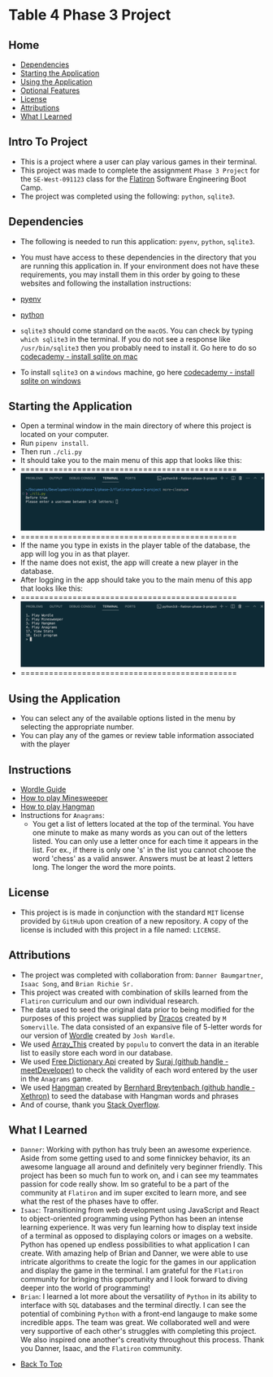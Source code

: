 # Table 4 Phase 3 Project


## Home

* [Dependencies](#dependencies)
* [Starting the Application](#starting-the-application)
* [Using the Application](#using-the-application)
* [Optional Features](#optional-features)
* [License](#license)
* [Attributions](#attributions)
* [What I Learned](#what-i-learned)


## Intro To Project

- This is a project where a user can play various games in their terminal.
- This project was made to complete the assignment `Phase 3 Project` for the `SE-West-091123` class for the [Flatiron](https://flatironschool.com/) Software Engineering Boot Camp.
- The project was completed using the following: `python`, `sqlite3`.


## Dependencies

- The following is needed to run this application: `pyenv`, `python`, `sqlite3`.

- You must have access to these dependencies in the directory that you are running this application in. If your environment does not have these requirements, you may install them in this order by going to these websites and following the installation instructions:

- [pyenv](https://realpython.com/intro-to-pyenv/#installing-pyenv)

- [python](https://www.python.org/)

- `sqlite3` should come standard on the `macOS`. You can check by typing `which sqlite3` in the terminal. If you do not see a response like `/usr/bin/sqlite3` then you probably need to install it. Go here to do so [codecademy - install sqlite on mac](https://www.codecademy.com/resources/videos/setting-up/how-to-install-sqlite-on-mac)

- To install `sqlite3` on a `windows` machine, go here [codecademy - install sqlite on windows](https://www.codecademy.com/resources/videos/setting-up/how-to-install-sqlite-on-windows)


## Starting the Application

- Open a terminal window in the main directory of where this project is located on your computer.
- Run `pipenv install`.
- Then run `./cli.py`
- It should take you to the main menu of this app that looks like this:
- ==============================================
    ![Login page of app.](./images/login.png "Login Page")
- ==============================================
- If the name you type in exists in the player table of the database, the app will log you in as that player.
- If the name does not exist, the app will create a new player in the database.
- After logging in the app should take you to the main menu of this app that looks like this:
- ==============================================
    ![Home page of app.](./images/menu.png "Home Page")
- ==============================================


## Using the Application

- You can select any of the available options listed in the menu by selecting the appropriate number.
- You can play any of the games or review table information associated with the player


## Instructions

- [Wordle Guide](https://www.ign.com/wikis/wordle/Wordle_Beginner%E2%80%99s_Guide_and_Tips)
- [How to play Minesweeper](https://www.howtogeek.com/how-to-play-minesweeper/)
- [How to play Hangman](https://www.wikihow.com/Play-Hangman)
- Instructions for `Anagrams`:
    - You get a list of letters located at the top of the terminal. You have one minute to make as many words as you can out of the letters listed. You can only use a letter once for each time it appears in the list. For ex., if there is only one 's' in the list you cannot choose the word 'chess' as a valid answer. Answers must be at least 2 letters long. The longer the word the more points.


## License

- This project is is made in conjunction with the standard `MIT` license provided by `GitHub` upon creation of a new repository. A copy of the license is included with this project in a file named: `LICENSE`.


## Attributions

- The project was completed with collaboration from: `Danner Baumgartner`, `Isaac Song`, and `Brian Richie Sr.`
- This project was created with combination of skills learned from the `Flatiron` curriculum and our own individual research.
- The data used to seed the original data prior to being modified for the purposes of this project was supplied by [Dracos](https://gist.github.com/dracos/dd0668f281e685bad51479e5acaadb93) created by `M Somerville`. The data consisted of an expansive file of 5-letter words for our version of [Wordle](https://en.wikipedia.org/wiki/Wordle) created by `Josh Wardle`.
- We used [Array_This](https://arraythis.com/) created by `populu` to convert the data in an iterable list to easily store each word in our database.
- We used [Free Dictionary Api](https://dictionaryapi.dev/) created by [Suraj (github handle - meetDeveloper)](https://github.com/meetDeveloper) to check the validity of each word entered by the user in the `Anagrams` game.
- We used [Hangman](https://github.com/Xethron/Hangman/blob/master/words.txt) created by [Bernhard Breytenbach (github handle - Xethron)](https://github.com/Xethron) to seed the database with Hangman words and phrases
- And of course, thank you [Stack Overflow](https://stackoverflow.com/).

## What I Learned

- `Danner`: Working with python has truly been an awesome experience. Aside from some getting used to and some finnickey behavior, its an awesome language all around and definitely very beginner friendly. This project has been so much fun to work on, and i can see my teammates passion for code really show. Im so grateful to be a part of the community at `Flatiron` and im super excited to learn more, and see what the rest of the phases have to offer.
- `Isaac`: Transitioning from web development using JavaScript and React to object-oriented programming using Python has been an intense learning experience. It was very fun learning how to display text inside of a terminal as opposed to displaying colors or images on a website. Python has opened up endless possibilities to what application I can create. With amazing help of Brian and Danner, we were able to use intricate algorithms to create the logic for the games in our application and display the game in the terminal. I am grateful for the `Flatiron` community for bringing this opportunity and I look forward to diving deeper into the world of programming!
- `Brian`: I learned a lot more about the versatility of `Python` in its ability to interface with `SQL` databases and the terminal directly. I can see the potential of combining `Python` with a front-end langauge to make some incredible apps. The team was great. We collaborated well and were very supportive of each other's struggles with completing this project. We also inspired one another's creativity throughout this process. Thank you Danner, Isaac, and the `Flatiron` community.


* [Back To Top](#table-4-phase-3-project)
